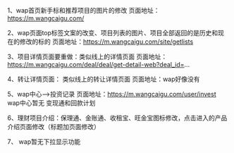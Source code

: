 1、wap首页新手标和推荐项目的图片的修改  页面地址：https://m.wangcaigu.com/

2、wap页面top标签文案的改变、项目列表的图片、项目全部返回的是历史和现在的修改的标的
    页面地址：https://m.wangcaigu.com/site/getlists
    
3、项目详情页面要重做：类似线上的详情页面
     页面地址：https://m.wangcaigu.com/deal/deal/get-detail-web?deal_id=...
  
4、转让详情页面：  类似线上的转让详情页面
    页面地址：wap好像没有
    
5、wap中心-->投资记录 
    页面地址：https://m.wangcaigu.com/user/invest
   wap中心暂无 变现通和回款计划

6、理财项目介绍：保理通、金账通、收租宝、旺金宝图标修改，点击进入的产品介绍页面修改（标题加页面修改）
   
7、  wap暂无下拉显示功能 